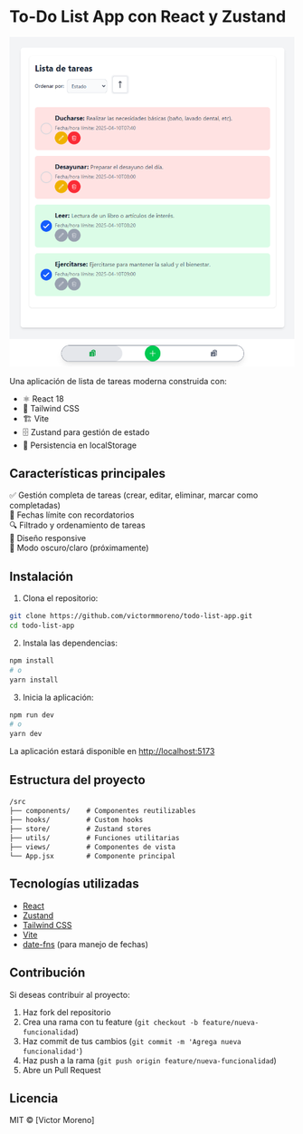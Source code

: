 # To-Do List App con React y Zustand

![App Preview](public/img/screenshot.png) <!-- Agrega una captura de pantalla luego -->

Una aplicación de lista de tareas moderna construida con:

- ⚛️ React 18
- 🎨 Tailwind CSS
- 🏗️ Vite
- 🗄️ Zustand para gestión de estado
- 📅 Persistencia en localStorage

## Características principales

✅ Gestión completa de tareas (crear, editar, eliminar, marcar como completadas)  
📅 Fechas límite con recordatorios  
🔍 Filtrado y ordenamiento de tareas  
📱 Diseño responsive  
🌙 Modo oscuro/claro (próximamente)  

## Instalación

1. Clona el repositorio:
```bash
git clone https://github.com/victormmoreno/todo-list-app.git
cd todo-list-app
```

2. Instala las dependencias:
```bash
npm install
# o
yarn install
```

3. Inicia la aplicación:
```bash
npm run dev
# o
yarn dev
```

La aplicación estará disponible en [http://localhost:5173](http://localhost:5173)

## Estructura del proyecto

```
/src
├── components/    # Componentes reutilizables
├── hooks/         # Custom hooks
├── store/         # Zustand stores
├── utils/         # Funciones utilitarias
├── views/         # Componentes de vista
└── App.jsx        # Componente principal
```

## Tecnologías utilizadas

- [React](https://reactjs.org/)
- [Zustand](https://zustand-demo.pmnd.rs/)
- [Tailwind CSS](https://tailwindcss.com/)
- [Vite](https://vitejs.dev/)
- [date-fns](https://date-fns.org/) (para manejo de fechas)

## Contribución

Si deseas contribuir al proyecto:

1. Haz fork del repositorio
2. Crea una rama con tu feature (`git checkout -b feature/nueva-funcionalidad`)
3. Haz commit de tus cambios (`git commit -m 'Agrega nueva funcionalidad'`)
4. Haz push a la rama (`git push origin feature/nueva-funcionalidad`)
5. Abre un Pull Request

## Licencia

MIT © [Victor Moreno]
